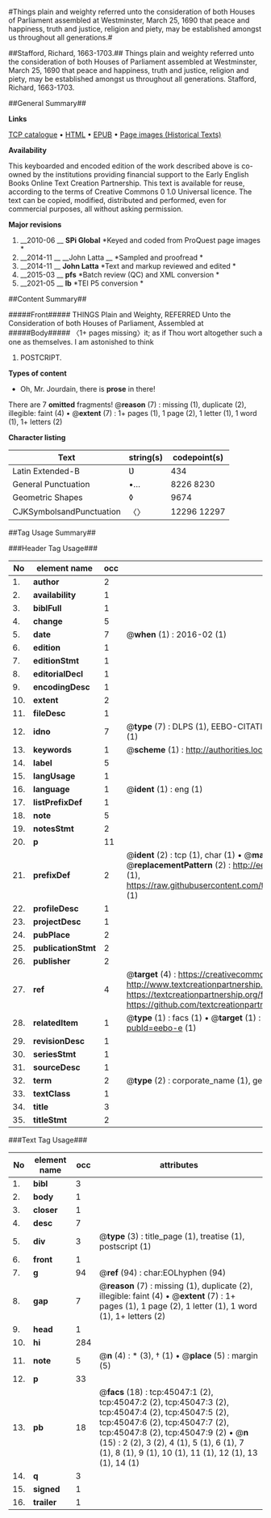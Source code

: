 #Things plain and weighty referred unto the consideration of both Houses of Parliament assembled at Westminster, March 25, 1690 that peace and happiness, truth and justice, religion and piety, may be established amongst us throughout all generations.#

##Stafford, Richard, 1663-1703.##
Things plain and weighty referred unto the consideration of both Houses of Parliament assembled at Westminster, March 25, 1690 that peace and happiness, truth and justice, religion and piety, may be established amongst us throughout all generations.
Stafford, Richard, 1663-1703.

##General Summary##

**Links**

[TCP catalogue](http://www.ota.ox.ac.uk/tcp/)  • 
[HTML](http://tei.it.ox.ac.uk/tcp/Texts-HTML/free/A61/A61229.html)  • 
[EPUB](http://tei.it.ox.ac.uk/tcp/Texts-EPUB/free/A61/A61229.epub) • 
[Page images (Historical Texts)](https://historicaltexts.jisc.ac.uk/eebo-10445609e)

**Availability**

This keyboarded and encoded edition of the work described above is co-owned by the
    institutions providing financial support to the Early English Books Online Text Creation
    Partnership. This text is available for reuse, according to the terms of  Creative Commons 0 1.0 Universal
    licence. The text can be copied, modified, distributed and performed, even for commercial
    purposes, all without asking permission.

**Major revisions**

1. __2010-06 __ __SPi Global__ *Keyed and coded from ProQuest page images *
1. __2014-11 __ __John Latta __ *Sampled and proofread *
1. __2014-11 __ __John Latta__ *Text and markup reviewed and edited *
1. __2015-03 __ __pfs__ *Batch review (QC) and XML conversion *
1. __2021-05 __ __lb__ *TEI P5 conversion *

##Content Summary##

#####Front#####
THINGS Plain and Weighty, REFERRED Unto the Consideration of both Houses of Parliament, Assembled at
#####Body#####
〈1+ pages missing〉it; as if Thou wort altogether such a one as themselves. I am astonished to think 
1. POSTCRIPT.

**Types of content**

  * Oh, Mr. Jourdain, there is **prose** in there!

There are 7 **omitted** fragments! 
 @__reason__ (7) : missing (1), duplicate (2), illegible: faint (4)  •  @__extent__ (7) : 1+ pages (1), 1 page (2), 1 letter (1), 1 word (1), 1+ letters (2)

**Character listing**


|Text|string(s)|codepoint(s)|
|---|---|---|
|Latin Extended-B|Ʋ|434|
|General Punctuation|•…|8226 8230|
|Geometric Shapes|◊|9674|
|CJKSymbolsandPunctuation|〈〉|12296 12297|

##Tag Usage Summary##

###Header Tag Usage###

|No|element name|occ|attributes|
|---|---|---|---|
|1.|__author__|2||
|2.|__availability__|1||
|3.|__biblFull__|1||
|4.|__change__|5||
|5.|__date__|7| @__when__ (1) : 2016-02 (1)|
|6.|__edition__|1||
|7.|__editionStmt__|1||
|8.|__editorialDecl__|1||
|9.|__encodingDesc__|1||
|10.|__extent__|2||
|11.|__fileDesc__|1||
|12.|__idno__|7| @__type__ (7) : DLPS (1), EEBO-CITATION (1), VID (1), EEBO-PROQUEST (1), STC (2), OCLC (1)|
|13.|__keywords__|1| @__scheme__ (1) : http://authorities.loc.gov/ (1)|
|14.|__label__|5||
|15.|__langUsage__|1||
|16.|__language__|1| @__ident__ (1) : eng (1)|
|17.|__listPrefixDef__|1||
|18.|__note__|5||
|19.|__notesStmt__|2||
|20.|__p__|11||
|21.|__prefixDef__|2| @__ident__ (2) : tcp (1), char (1)  •  @__matchPattern__ (2) : ([0-9\-]+):([0-9IVX]+) (1), (.+) (1)  •  @__replacementPattern__ (2) : http://eebo.chadwyck.com/downloadtiff?vid=$1&page=$2 (1), https://raw.githubusercontent.com/textcreationpartnership/Texts/master/tcpchars.xml#$1 (1)|
|22.|__profileDesc__|1||
|23.|__projectDesc__|1||
|24.|__pubPlace__|2||
|25.|__publicationStmt__|2||
|26.|__publisher__|2||
|27.|__ref__|4| @__target__ (4) : https://creativecommons.org/publicdomain/zero/1.0/ (1), http://www.textcreationpartnership.org/docs/. (1), https://textcreationpartnership.org/faq/#faq05 (1), https://github.com/textcreationpartnership (1)|
|28.|__relatedItem__|1| @__type__ (1) : facs (1)  •  @__target__ (1) : https://data.historicaltexts.jisc.ac.uk/view?pubId=eebo-e (1)|
|29.|__revisionDesc__|1||
|30.|__seriesStmt__|1||
|31.|__sourceDesc__|1||
|32.|__term__|2| @__type__ (2) : corporate_name (1), geographic_name (1)|
|33.|__textClass__|1||
|34.|__title__|3||
|35.|__titleStmt__|2||


###Text Tag Usage###

|No|element name|occ|attributes|
|---|---|---|---|
|1.|__bibl__|3||
|2.|__body__|1||
|3.|__closer__|1||
|4.|__desc__|7||
|5.|__div__|3| @__type__ (3) : title_page (1), treatise (1), postscript (1)|
|6.|__front__|1||
|7.|__g__|94| @__ref__ (94) : char:EOLhyphen (94)|
|8.|__gap__|7| @__reason__ (7) : missing (1), duplicate (2), illegible: faint (4)  •  @__extent__ (7) : 1+ pages (1), 1 page (2), 1 letter (1), 1 word (1), 1+ letters (2)|
|9.|__head__|1||
|10.|__hi__|284||
|11.|__note__|5| @__n__ (4) : * (3), † (1)  •  @__place__ (5) : margin (5)|
|12.|__p__|33||
|13.|__pb__|18| @__facs__ (18) : tcp:45047:1 (2), tcp:45047:2 (2), tcp:45047:3 (2), tcp:45047:4 (2), tcp:45047:5 (2), tcp:45047:6 (2), tcp:45047:7 (2), tcp:45047:8 (2), tcp:45047:9 (2)  •  @__n__ (15) : 2 (2), 3 (2), 4 (1), 5 (1), 6 (1), 7 (1), 8 (1), 9 (1), 10 (1), 11 (1), 12 (1), 13 (1), 14 (1)|
|14.|__q__|3||
|15.|__signed__|1||
|16.|__trailer__|1||

